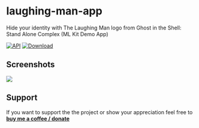 # laughing-man-app
Hide your identity with The Laughing Man logo from Ghost in the Shell: Stand Alone Complex (ML Kit Demo App)

[![API](https://img.shields.io/badge/API-21%2B-brightgreen.svg?style=flat)](https://android-arsenal.com/api?level=21)
[![Download](https://img.shields.io/badge/Download-v.1.0.1-blue.svg)](https://github.com/lndmflngs/laughing-man-app/releases/latest)

## Screenshots
<img src="https://github.com/lndmflngs/laughing-man-app/blob/master/screenshots/result.gif?raw=true"/>

## Support
If you want to support the the project or show your appreciation feel free to **[buy me a coffee / donate](https://www.paypal.me/kekc1304/1)**
